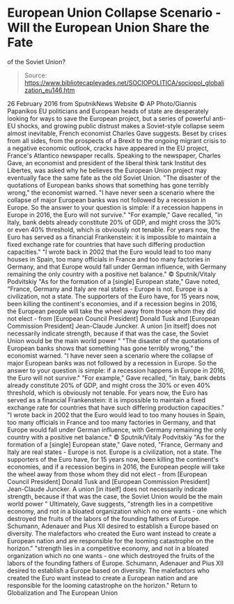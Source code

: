 # European Union Collapse Scenario - Will the European Union Share the Fate 
of the Soviet Union?

> Source: https://www.bibliotecapleyades.net/SOCIOPOLITICA/sociopol_globalization_eu146.htm

26 February 2016
from SputnikNews Website
© AP Photo/Giannis Papanikos
EU politicians and European heads of state
are desperately looking for ways to save the European project,
but a series of powerful anti-EU shocks, and growing public distrust
makes a Soviet-style collapse seem almost inevitable,
French economist Charles Gave suggests.
Beset by crises from all sides, from the prospects of a Brexit to the ongoing migrant crisis to a negative economic outlook, cracks have appeared in the EU project, France's Atlantico newspaper recalls. Speaking to the newspaper, Charles Gave, an economist and president of the liberal think tank Institut des Libertes, was asked why he believes the European Union project may eventually face the same fate as the old Soviet Union.
"The disaster of the quotations of European banks shows that something has gone terribly wrong," the economist warned. "I have never seen a scenario where the collapse of major European banks was not followed by a recession in Europe. So the answer to your question is simple: if a recession happens in Europe in 2016, the Euro will not survive." "For example," Gave recalled, "in Italy, bank debts already constitute 20% of GDP, and might cross the 30% or even 40% threshold, which is obviously not tenable. For years now, the Euro has served as a financial Frankenstein: it is impossible to maintain a fixed exchange rate for countries that have such differing production capacities." "I wrote back in 2002 that the Euro would lead to too many houses in Spain, too many officials in France and too many factories in Germany, and that Europe would fall under German influence, with Germany remaining the only country with a positive net balance." © Sputnik/Vitaly Podvitskiy "As for the formation of a [single] European state," Gave noted, "France, Germany and Italy are real states - Europe is not. Europe is a civilization, not a state. The supporters of the Euro have, for 15 years now, been killing the continent's economies, and if a recession begins in 2016, the European people will take the wheel away from those whom they did not elect - from [European Council President] Donald Tusk and [European Commission President] Jean-Claude Juncker. A union [in itself] does not necessarily indicate strength, because if that was the case, the Soviet Union would be the main world power "
"The disaster of the quotations of European banks shows that something has gone terribly wrong," the economist warned.
"I have never seen a scenario where the collapse of major European banks was not followed by a recession in Europe. So the answer to your question is simple:
if a recession happens in Europe in 2016, the Euro will not survive."
"For example," Gave recalled, "in Italy, bank debts already constitute 20% of GDP, and might cross the 30% or even 40% threshold, which is obviously not tenable.
For years now, the Euro has served as a financial Frankenstein: it is impossible to maintain a fixed exchange rate for countries that have such differing production capacities." "I wrote back in 2002 that the Euro would lead to too many houses in Spain, too many officials in France and too many factories in Germany, and that Europe would fall under German influence, with Germany remaining the only country with a positive net balance."
© Sputnik/Vitaly Podvitskiy
"As for the formation of a [single] European state," Gave noted, "France, Germany and Italy are real states - Europe is not. Europe is a civilization, not a state.
The supporters of the Euro have, for 15 years now, been killing the continent's economies, and if a recession begins in 2016, the European people will take the wheel away from those whom they did not elect - from [European Council President] Donald Tusk and [European Commission President] Jean-Claude Juncker.
A union [in itself] does not necessarily indicate strength, because if that was the case, the Soviet Union would be the main world power "
Ultimately, Gave suggests,
"strength lies in a competitive economy, and not in a bloated organization which no one wants - one which destroyed the fruits of the labors of the founding fathers of Europe. Schumann, Adenauer and Pius XII desired to establish a Europe based on diversity. The malefactors who created the Euro want instead to create a European nation and are responsible for the looming catastrophe on the horizon."
"strength lies in a competitive economy, and not in a bloated organization which no one wants - one which destroyed the fruits of the labors of the founding fathers of Europe.
Schumann, Adenauer and Pius XII desired to establish a Europe based on diversity. The malefactors who created the Euro want instead to create a European nation and are responsible for the looming catastrophe on the horizon."
Return to Globalization and The European Union
